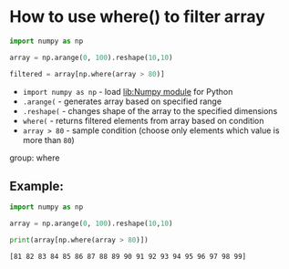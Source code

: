 # How to use where() to filter array

```python
import numpy as np

array = np.arange(0, 100).reshape(10,10)

filtered = array[np.where(array > 80)]
```

- `import numpy as np` - load [lib:Numpy module](/python-numpy/how-to-install-python-numpy-lib) for Python
- `.arange(` - generates array based on specified range
- `.reshape(` - changes shape of the array to the specified dimensions
- `where(` - returns filtered elements from array based on condition
- `array > 80` - sample condition (choose only elements which value is more than `80`)

group: where

## Example: 
```python
import numpy as np

array = np.arange(0, 100).reshape(10,10)

print(array[np.where(array > 80)])
```
```
[81 82 83 84 85 86 87 88 89 90 91 92 93 94 95 96 97 98 99]

```

